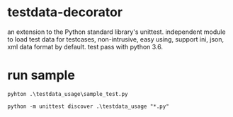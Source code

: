 # testdata-decorator
an extension to the Python standard library's unittest.
independent module to load test data for testcases, non-intrusive, easy using, support ini, json, xml data format by default.
test pass with python 3.6.

# run sample
```
pyhton .\testdata_usage\sample_test.py
```
```
python -m unittest discover .\testdata_usage "*.py"
```
